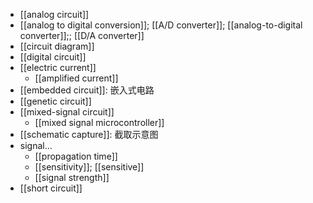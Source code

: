 - [[analog circuit]]
- [[analog to digital conversion]]; [[A/D converter]]; [[analog-to-digital converter]];; [[D/A converter]]
- [[circuit diagram]]
- [[digital circuit]]
- [[electric current]]
    - [[amplified current]]
- [[embedded circuit]]: 嵌入式电路 
- [[genetic circuit]]
- [[mixed-signal circuit]]
    - [[mixed signal microcontroller]]
- [[schematic capture]]: 截取示意图
- signal...
    - [[propagation time]]
    - [[sensitivity]]; [[sensitive]]
    - [[signal strength]]
- [[short circuit]]
